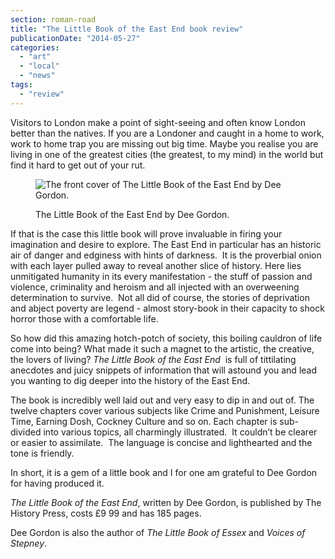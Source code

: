 ```yaml
---
section: roman-road
title: "The Little Book of the East End book review"
publicationDate: "2014-05-27"
categories: 
  - "art"
  - "local"
  - "news"
tags: 
  - "review"
---
```


Visitors to London make a point of sight-seeing and often know London better than the natives. If you are a Londoner and caught in a home to work, work to home trap you are missing out big time. Maybe you realise you are living in one of the greatest cities (the greatest, to my mind) in the world but find it hard to get out of your rut.

<figure>

![The front cover of The Little Book of the East End by Dee Gordon.](/images/Little-Book-of-the-East-End_Dee-Gordon-apple.jpg)

<figcaption>

The Little Book of the East End by Dee Gordon.

</figcaption>

</figure>

If that is the case this little book will prove invaluable in firing your imagination and desire to explore. The East End in particular has an historic air of danger and edginess with hints of darkness.  It is the proverbial onion with each layer pulled away to reveal another slice of history. Here lies unmitigated humanity in its every manifestation - the stuff of passion and violence, criminality and heroism and all injected with an overweening determination to survive.  Not all did of course, the stories of deprivation and abject poverty are legend - almost story-book in their capacity to shock horror those with a comfortable life.

So how did this amazing hotch-potch of society, this boiling cauldron of life come into being? What made it such a magnet to the artistic, the creative, the lovers of living? _The Little Book of the East End_  is full of tittilating anecdotes and juicy snippets of information that will astound you and lead you wanting to dig deeper into the history of the East End.

The book is incredibly well laid out and very easy to dip in and out of. The twelve chapters cover various subjects like Crime and Punishment, Leisure Time, Earning Dosh, Cockney Culture and so on. Each chapter is sub-divided into various topics, all charmingly illustrated.  It couldn’t be clearer or easier to assimilate.  The language is concise and lighthearted and the tone is friendly.

In short, it is a gem of a little book and I for one am grateful to Dee Gordon for having produced it.

_The Little Book of the East End_, written by Dee Gordon, is published by The History Press, costs £9 99 and has 185 pages.

Dee Gordon is also the author of _The Little Book of Essex_ and _Voices of Stepney_.
